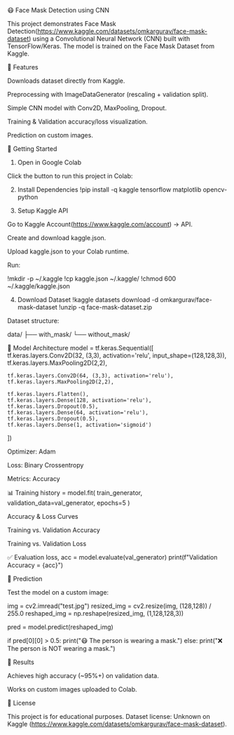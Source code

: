 😷 Face Mask Detection using CNN

This project demonstrates Face Mask Detection(https://www.kaggle.com/datasets/omkargurav/face-mask-dataset) using a Convolutional Neural Network (CNN) built with TensorFlow/Keras.
The model is trained on the Face Mask Dataset
 from Kaggle.

📌 Features

Downloads dataset directly from Kaggle.

Preprocessing with ImageDataGenerator (rescaling + validation split).

Simple CNN model with Conv2D, MaxPooling, Dropout.

Training & Validation accuracy/loss visualization.

Prediction on custom images.

🚀 Getting Started
1. Open in Google Colab

Click the button to run this project in Colab:

2. Install Dependencies
!pip install -q kaggle tensorflow matplotlib opencv-python

3. Setup Kaggle API

Go to Kaggle Account(https://www.kaggle.com/account) → API.

Create and download kaggle.json.

Upload kaggle.json to your Colab runtime.

Run:

!mkdir -p ~/.kaggle
!cp kaggle.json ~/.kaggle/
!chmod 600 ~/.kaggle/kaggle.json

4. Download Dataset
!kaggle datasets download -d omkargurav/face-mask-dataset
!unzip -q face-mask-dataset.zip


Dataset structure:

data/
 ├── with_mask/
 └── without_mask/

🧠 Model Architecture
model = tf.keras.Sequential([
    tf.keras.layers.Conv2D(32, (3,3), activation='relu', input_shape=(128,128,3)),
    tf.keras.layers.MaxPooling2D(2,2),

    tf.keras.layers.Conv2D(64, (3,3), activation='relu'),
    tf.keras.layers.MaxPooling2D(2,2),

    tf.keras.layers.Flatten(),
    tf.keras.layers.Dense(128, activation='relu'),
    tf.keras.layers.Dropout(0.5),
    tf.keras.layers.Dense(64, activation='relu'),
    tf.keras.layers.Dropout(0.5),
    tf.keras.layers.Dense(1, activation='sigmoid')
])


Optimizer: Adam

Loss: Binary Crossentropy

Metrics: Accuracy

📊 Training
history = model.fit(
    train_generator,
    validation_data=val_generator,
    epochs=5
)

Accuracy & Loss Curves

Training vs. Validation Accuracy

Training vs. Validation Loss

✅ Evaluation
loss, acc = model.evaluate(val_generator)
print(f"Validation Accuracy = {acc}")

🔮 Prediction

Test the model on a custom image:

img = cv2.imread("test.jpg")
resized_img = cv2.resize(img, (128,128)) / 255.0
reshaped_img = np.reshape(resized_img, (1,128,128,3))

pred = model.predict(reshaped_img)

if pred[0][0] > 0.5:
    print("😷 The person is wearing a mask.")
else:
    print("❌ The person is NOT wearing a mask.")

📌 Results

Achieves high accuracy (~95%+) on validation data.

Works on custom images uploaded to Colab.

📜 License

This project is for educational purposes. Dataset license: Unknown on Kaggle (https://www.kaggle.com/datasets/omkargurav/face-mask-dataset).
